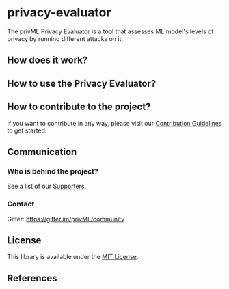 # privacy-evaluator
The privML Privacy Evaluator is a tool that assesses ML model's levels of privacy by running different attacks on it. 


## How does it work?

## How to use the Privacy Evaluator?

## How to contribute to the project?
If you want to contribute in any way, please visit our [Contribution Guidelines]() to get started.

## Communication

### Who is behind the project?
See a list of our [Supporters]().

### Contact
Gitter: https://gitter.im/privML/community

## License
This library is available under the [MIT License](https://github.com/git/git-scm.com/blob/master/MIT-LICENSE.txt).

## References
